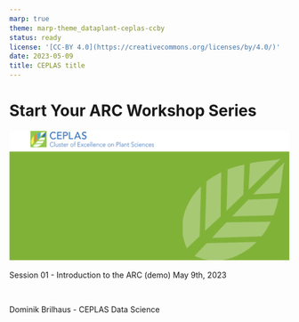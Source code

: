 ```yaml
---
marp: true
theme: marp-theme_dataplant-ceplas-ccby
status: ready
license: '[CC-BY 4.0](https://creativecommons.org/licenses/by/4.0/)'
date: 2023-05-09
title: CEPLAS title
---
```


# Start Your ARC Workshop Series

<!-- Title slide to class -->

<!-- _color: white -->
<!-- _paginate: false -->
<!-- _footer: "" -->

![bg fit](./images/background-title-ceplas.drawio.svg)

Session 01 - Introduction to the ARC (demo)
May 9th, 2023

<br>

Dominik Brilhaus - CEPLAS Data Science
